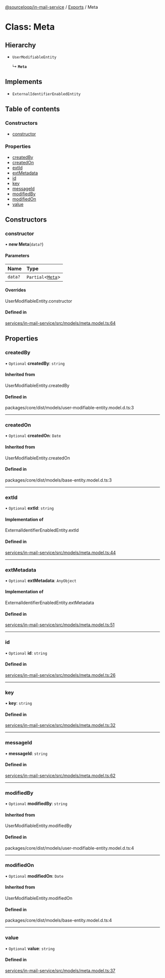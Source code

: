 [@sourceloop/in-mail-service](../README.md) / [Exports](../modules.md) / Meta

# Class: Meta

## Hierarchy

- `UserModifiableEntity`

  ↳ **`Meta`**

## Implements

- `ExternalIdentifierEnabledEntity`

## Table of contents

### Constructors

- [constructor](Meta.md#constructor)

### Properties

- [createdBy](Meta.md#createdby)
- [createdOn](Meta.md#createdon)
- [extId](Meta.md#extid)
- [extMetadata](Meta.md#extmetadata)
- [id](Meta.md#id)
- [key](Meta.md#key)
- [messageId](Meta.md#messageid)
- [modifiedBy](Meta.md#modifiedby)
- [modifiedOn](Meta.md#modifiedon)
- [value](Meta.md#value)

## Constructors

### constructor

• **new Meta**(`data?`)

#### Parameters

| Name | Type |
| :------ | :------ |
| `data?` | `Partial`<[`Meta`](Meta.md)\> |

#### Overrides

UserModifiableEntity.constructor

#### Defined in

[services/in-mail-service/src/models/meta.model.ts:64](https://github.com/sourcefuse/loopback4-microservice-catalog/blob/00e854d46/services/in-mail-service/src/models/meta.model.ts#L64)

## Properties

### createdBy

• `Optional` **createdBy**: `string`

#### Inherited from

UserModifiableEntity.createdBy

#### Defined in

packages/core/dist/models/user-modifiable-entity.model.d.ts:3

___

### createdOn

• `Optional` **createdOn**: `Date`

#### Inherited from

UserModifiableEntity.createdOn

#### Defined in

packages/core/dist/models/base-entity.model.d.ts:3

___

### extId

• `Optional` **extId**: `string`

#### Implementation of

ExternalIdentifierEnabledEntity.extId

#### Defined in

[services/in-mail-service/src/models/meta.model.ts:44](https://github.com/sourcefuse/loopback4-microservice-catalog/blob/00e854d46/services/in-mail-service/src/models/meta.model.ts#L44)

___

### extMetadata

• `Optional` **extMetadata**: `AnyObject`

#### Implementation of

ExternalIdentifierEnabledEntity.extMetadata

#### Defined in

[services/in-mail-service/src/models/meta.model.ts:51](https://github.com/sourcefuse/loopback4-microservice-catalog/blob/00e854d46/services/in-mail-service/src/models/meta.model.ts#L51)

___

### id

• `Optional` **id**: `string`

#### Defined in

[services/in-mail-service/src/models/meta.model.ts:26](https://github.com/sourcefuse/loopback4-microservice-catalog/blob/00e854d46/services/in-mail-service/src/models/meta.model.ts#L26)

___

### key

• **key**: `string`

#### Defined in

[services/in-mail-service/src/models/meta.model.ts:32](https://github.com/sourcefuse/loopback4-microservice-catalog/blob/00e854d46/services/in-mail-service/src/models/meta.model.ts#L32)

___

### messageId

• **messageId**: `string`

#### Defined in

[services/in-mail-service/src/models/meta.model.ts:62](https://github.com/sourcefuse/loopback4-microservice-catalog/blob/00e854d46/services/in-mail-service/src/models/meta.model.ts#L62)

___

### modifiedBy

• `Optional` **modifiedBy**: `string`

#### Inherited from

UserModifiableEntity.modifiedBy

#### Defined in

packages/core/dist/models/user-modifiable-entity.model.d.ts:4

___

### modifiedOn

• `Optional` **modifiedOn**: `Date`

#### Inherited from

UserModifiableEntity.modifiedOn

#### Defined in

packages/core/dist/models/base-entity.model.d.ts:4

___

### value

• `Optional` **value**: `string`

#### Defined in

[services/in-mail-service/src/models/meta.model.ts:37](https://github.com/sourcefuse/loopback4-microservice-catalog/blob/00e854d46/services/in-mail-service/src/models/meta.model.ts#L37)
